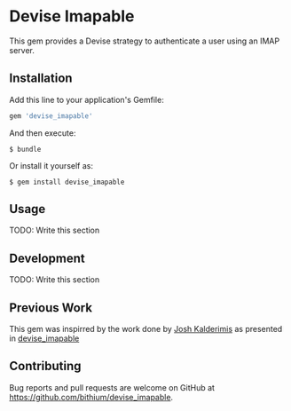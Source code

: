 # Devise Imapable

This gem provides a Devise strategy to authenticate a user using an IMAP server.

## Installation

Add this line to your application's Gemfile:

```ruby
gem 'devise_imapable'
```

And then execute:

    $ bundle

Or install it yourself as:

    $ gem install devise_imapable

## Usage

TODO: Write this section

## Development

TODO: Write this section

## Previous Work

This gem was inspirred by the work done by [Josh Kalderimis](https://github.com/joshk) as presented in [devise_imapable](https://github.com/joshk/devise_imapable)

## Contributing

Bug reports and pull requests are welcome on GitHub at https://github.com/bithium/devise_imapable.
